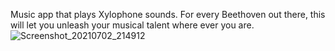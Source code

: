 Music app that plays Xylophone sounds. For every Beethoven out there, this will let you unleash your musical talent where ever you are. 
![Screenshot_20210702_214912](https://user-images.githubusercontent.com/56055918/124304096-e0475480-db80-11eb-9c22-7fb6fb2bd492.png)



